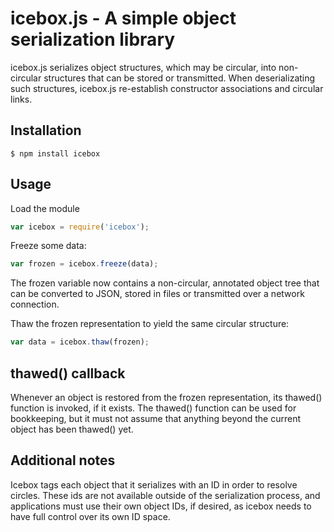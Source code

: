 # icebox.js - A simple object serialization library

icebox.js serializes object structures, which may be circular, into
non-circular structures that can be stored or transmitted.  When
deserializating such structures, icebox.js re-establish constructor
associations and circular links.

## Installation

    $ npm install icebox

## Usage

Load the module

```javascript
var icebox = require('icebox');
```

Freeze some data:

```javascript
var frozen = icebox.freeze(data);
```

The frozen variable now contains a non-circular, annotated object tree
that can be converted to JSON, stored in files or transmitted over a
network connection.

Thaw the frozen representation to yield the same circular structure:

```javascript
var data = icebox.thaw(frozen);
```

## thawed() callback

Whenever an object is restored from the frozen representation, its
thawed() function is invoked, if it exists.  The thawed() function can
be used for bookkeeping, but it must not assume that anything beyond
the current object has been thawed() yet.

## Additional notes

Icebox tags each object that it serializes with an ID in order to
resolve circles.  These ids are not available outside of the
serialization process, and applications must use their own object IDs,
if desired, as icebox needs to have full control over its own ID
space.
